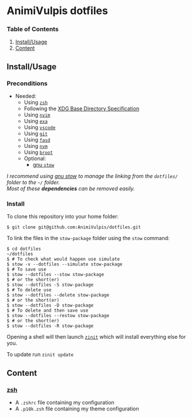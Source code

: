 # AnimiVulpis dotfiles

### Table of Contents

1. [Install/Usage](#installusage)
2. [Content](#content)

## Install/Usage

### Preconditions

- Needed:
  - Using [`zsh`](https://www.zsh.org/)
  - Following the [XDG Base Directory Specification](https://specifications.freedesktop.org/basedir-spec/basedir-spec-latest.html)
  - Using [`nvim`](https://github.com/neovim/neovim)
  - Using [`exa`](https://github.com/ogham/exa)
  - Using [`vscode`](https://code.visualstudio.com/)
  - Using [`git`](https://git-scm.com/)
  - Using [`fasd`](https://github.com/clvv/fasd)
  - Using [`nvm`](https://github.com/nvm-sh/nvm)
  - Using [`broot`](https://github.com/Canop/broot)
  - Optional:
    - [gnu `stow`](https://www.gnu.org/software/stow/)

_I recommend using [gnu stow](https://www.gnu.org/software/stow/) to manage the linking from the `dotfiles/` folder to the `~/` folder._  
_Most of these **dependencies** can be removed easily._

### Install

To clone this repository into your home folder:

    $ git clone git@github.com:AnimiVulpis/dotfiles.git

To link the files in the `stow-package` folder using the `stow` command:

    $ cd dotfiles
    ~/dotfiles
    $ # To check what would happen use simulate
    $ stow -v --dotfiles --simulate stow-package
    $ # To save use
    $ stow --dotfiles --stow stow-package
    $ # or the short(er)
    $ stow --dotfiles -S stow-package
    $ # To delete use
    $ stow --dotfiles --delete stow-package
    $ # or the short(er)
    $ stow --dotfiles -D stow-package
    $ # To delete and then save use
    $ stow --dotfiles --restow stow-package
    $ # or the short(er)
    $ stow --dotfiles -R stow-package

Opening a shell will then launch [`zinit`](https://github.com/zdharma/zinit) which will install everything else for you.

To update run `zinit update`

## Content

### [zsh](http://www.zsh.org/)

- A `.zshrc` file containing my configuration
- A `.p10k.zsh` file containing my theme configuration
